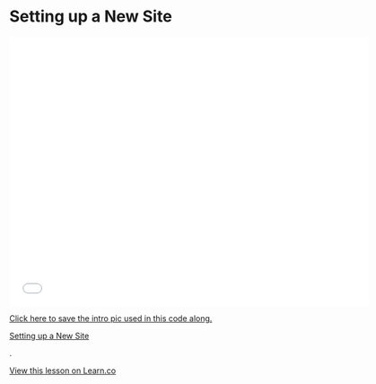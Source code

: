 # Setting up a New Site

<iframe width="640" height="480" src="//www.youtube.com/embed/i61lTJ6OpDE?rel=0&modestbranding=1" frameborder="0" allowfullscreen></iframe>

[Click here to save the intro pic used in this code along.](http://ironboard-curriculum-content.s3.amazonaws.com/front-end/lab-assets/intro-pic.jpg)

<p><a href="https://www.youtube.com/watch?v=i61lTJ6OpDE">Setting up a New Site</a></p>.


<a href='https://learn.co/lessons/setting-up-a-new-site' data-visibility='hidden'>View this lesson on Learn.co</a>
